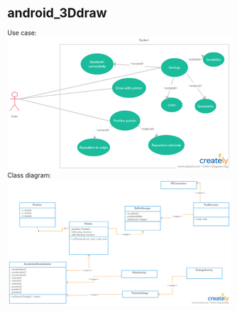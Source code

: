 # android_3Ddraw
Use case:
![Alt text](use_case.jpg?raw=true "Title")
Class diagram:
![Alt text](class_diagram.jpg?raw=true "Title")
